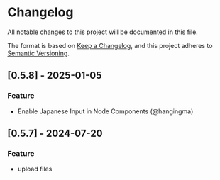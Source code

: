# Changelog

All notable changes to this project will be documented in this file.

The format is based on [Keep a Changelog](https://keepachangelog.com/en/1.0.0/),
and this project adheres to [Semantic Versioning](https://semver.org/spec/v2.0.0.html).

## [0.5.8] - 2025-01-05

### Feature

- Enable Japanese Input in Node Components (@hangingma)

## [0.5.7] - 2024-07-20

### Feature

- upload files
